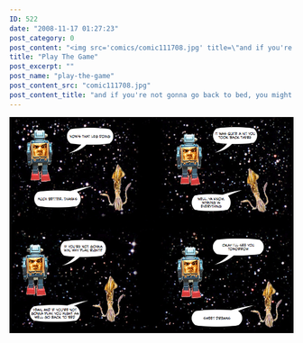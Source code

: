 ```yaml
---
ID: 522
date: "2008-11-17 01:27:23"
post_category: 0
post_content: "<img src='comics/comic111708.jpg' title=\"and if you're not gonna go back to bed, you might as well win\" />"
title: "Play The Game"
post_excerpt: ""
post_name: "play-the-game"
post_content_src: "comic111708.jpg"
post_content_title: "and if you're not gonna go back to bed, you might as well win"
---
```



[![and if you're not gonna go back to bed, you might as well win](/comics-hi-res/comic111708.jpg)](/comics-hi-res/comic111708.jpg)
